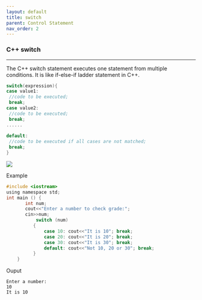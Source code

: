 ```yaml
---
layout: default
title: switch
parent: Control Statement
nav_order: 2
---
```

### C++ switch

-----

The C++ switch statement executes one statement from multiple conditions. It is like if-else-if ladder statement in C++.

```objectivec
switch(expression){      
case value1:      
 //code to be executed;      
 break;    
case value2:      
 //code to be executed;      
 break;    
......      
      
default:       
 //code to be executed if all cases are not matched;      
 break;    
} 
```

![](https://static.javatpoint.com/cpp/images/cpp-switch1.png)

Example
```objectivec
#include <iostream>  
using namespace std;  
int main () {  
       int num;  
       cout<<"Enter a number to check grade:";    
       cin>>num;  
           switch (num)    
          {    
              case 10: cout<<"It is 10"; break;    
              case 20: cout<<"It is 20"; break;    
              case 30: cout<<"It is 30"; break;    
              default: cout<<"Not 10, 20 or 30"; break;    
          }    
    } 
```
Ouput
```
Enter a number:
10
It is 10
```
